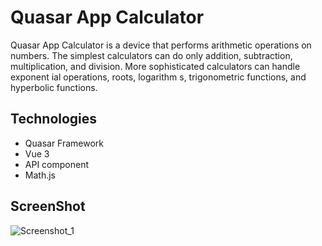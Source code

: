 # Quasar App Calculator

Quasar App Calculator is a device that performs arithmetic operations on numbers. The simplest calculators can do only addition, subtraction, multiplication, and division. More sophisticated calculators can handle exponent ial operations, roots, logarithm s, trigonometric functions, and hyperbolic functions.

## Technologies

+ Quasar Framework
+ Vue 3
+ API component
+ Math.js

## ScreenShot

![Screenshot_1](https://user-images.githubusercontent.com/3647246/122734670-94420900-d27e-11eb-8d17-272c743d6ee4.png)
